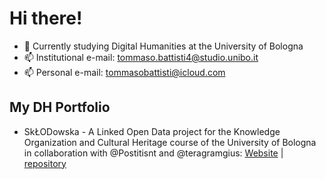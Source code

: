 # Hi there!
- 🌱 Currently studying Digital Humanities at the University of Bologna
- 📫 Institutional e-mail: tommaso.battisti4@studio.unibo.it
- 📫 Personal e-mail: tommasobattisti@icloud.com
## My DH Portfolio
- SkŁODowska - A Linked Open Data project for the Knowledge Organization and Cultural Heritage course of the University of Bologna in collaboration with @Postitisnt and @teragramgius: <a href="https://sklodowskaproject.github.io/">Website</a> | <a href="https://github.com/SkLODowskaProject/sklodowskaproject.github.io.git">repository</a>
